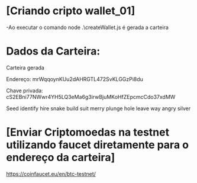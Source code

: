 # [Criando cripto wallet_01]

-Ao executar o comando node .\createWallet.js é gerada a carteira

# Dados da Carteira:

Carteira gerada

Endereço:  mrWqqoynKUu2dAHRGTL472SvKLGGzPi8du

Chave privada: cS2EBni77NWwr4YH5LQ3eMa6g3irwBjuMKoHfZEpcmcCdo37xdMW

Seed identify hire snake build suit merry plunge hole leave way angry silver

# [Enviar Criptomoedas na testnet utilizando faucet diretamente para o endereço da carteira]
https://coinfaucet.eu/en/btc-testnet/
